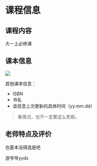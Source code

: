 # 课程信息

## 课程内容

大一上必修课

## 课本信息

![]("课本图片")

其他课本信息：
- ISBN
- 书名
- 该信息上次更新的具体时间（yy.mm.dd）

> 看情况，也不一定要这么死板。

## 老师特点及评价

也基本没得选是吧

游爷爷yyds
